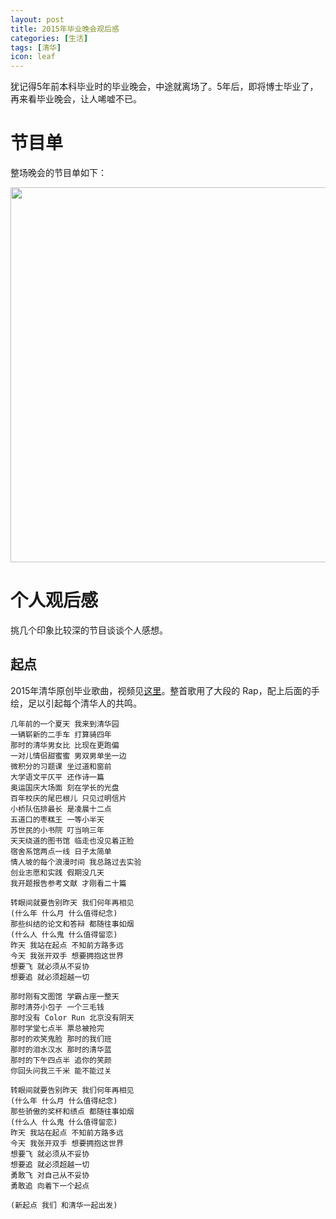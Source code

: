```yaml
---
layout: post
title: 2015年毕业晚会观后感
categories: [生活]
tags: [清华]
icon: leaf
---
```

犹记得5年前本科毕业时的毕业晚会，中途就离场了。5年后，即将博士毕业了，再来看毕业晚会，让人唏嘘不已。

# 节目单
整场晚会的节目单如下：

<img class="center" src="{{site.url}}/image/2015-07/2015-Graduation-Party.png" width="600px">

# 个人观后感
挑几个印象比较深的节目谈谈个人感想。

## 起点

2015年清华原创毕业歌曲，视频见[这里](http://v.youku.com/v_show/id_XMTI4MjE1OTY1Mg==.html?from=s1.8-1-1.2)。整首歌用了大段的 Rap，配上后面的手绘，足以引起每个清华人的共鸣。

```
几年前的一个夏天 我来到清华园
一辆崭新的二手车 打算骑四年
那时的清华男女比 比现在更跑偏
一对儿情侣甜蜜蜜 男双男单坐一边
微积分的习题课 坐过道和窗前
大学语文平仄平 还作诗一篇
奥运国庆大场面 刻在学长的光盘
百年校庆的尾巴根儿 只见过明信片
小桥队伍排最长 是凌晨十二点
五道口的枣糕王 一等小半天
苏世民的小书院 叮当响三年
天天绕道的图书馆 临走也没见着正脸
宿舍系馆两点一线 日子太简单
情人坡的每个浪漫时间 我总路过去实验
创业志愿和实践 假期没几天
我开题报告参考文献 才刚看二十篇

转眼间就要告别昨天 我们何年再相见
(什么年 什么月 什么值得纪念)
那些纠结的论文和答辩 都随往事如烟
(什么人 什么鬼 什么值得留恋)
昨天 我站在起点 不知前方路多远
今天 我张开双手 想要拥抱这世界
想要飞 就必须从不妥协
想要追 就必须超越一切

那时刚有文图馆 学霸占座一整天
那时清芬小包子 一个三毛钱
那时没有 Color Run 北京没有阴天
那时学堂七点半 票总被抢完
那时的欢笑鬼脸 那时的我们班
那时的泪水汉水 那时的清华蓝
那时的下午四点半 追你的笑颜
你回头问我三千米 能不能过关

转眼间就要告别昨天 我们何年再相见
(什么年 什么月 什么值得纪念)
那些骄傲的奖杯和绩点 都随往事如烟
(什么人 什么鬼 什么值得留恋)
昨天 我站在起点 不知前方路多远
今天 我张开双手 想要拥抱这世界
想要飞 就必须从不妥协
想要追 就必须超越一切
勇敢飞 对自己从不妥协
勇敢追 向着下一个起点

(新起点 我们 和清华一起出发)
```
